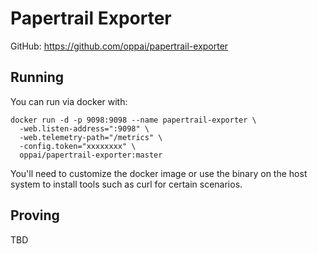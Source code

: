 # Papertrail Exporter

GitHub: https://github.com/oppai/papertrail-exporter

## Running

You can run via docker with:

```
docker run -d -p 9098:9098 --name papertrail-exporter \
  -web.listen-address=":9098" \
  -web.telemetry-path="/metrics" \
  -config.token="xxxxxxxx" \
  oppai/papertrail-exporter:master
```

You'll need to customize the docker image or use the binary on the host system
to install tools such as curl for certain scenarios.

## Proving

TBD
